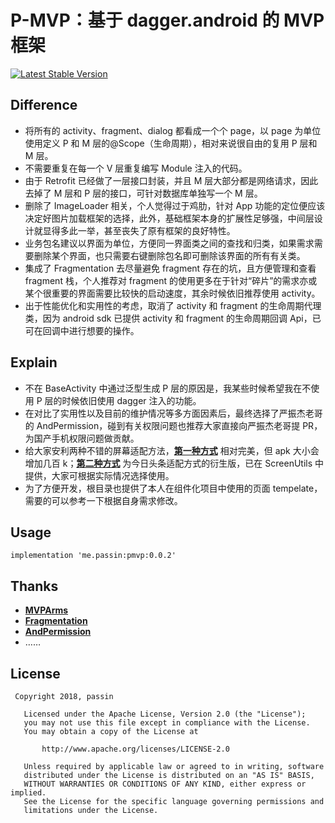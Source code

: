 <h1 >P-MVP：基于 dagger.android 的 MVP 框架 </h1>

<p>
   <a href="https://bintray.com/passin95/maven/P-MVP/0.0.2">
    <img src="https://img.shields.io/badge/Jcenter-v0.0.2-brightgreen.svg?style=flat-square" alt="Latest Stable Version" />
  </a>
</p>


## Difference

- 将所有的 activity、fragment、dialog 都看成一个个 page，以 page 为单位使用定义 P 和 M 层的@Scope（生命周期），相对来说很自由的复用 P 层和 M 层。
- 不需要重复在每一个 V 层重复编写 Module 注入的代码。
- 由于 Retrofit 已经做了一层接口封装，并且 M 层大部分都是网络请求，因此去掉了 M 层和 P 层的接口，可针对数据库单独写一个 M 层。
- 删除了 ImageLoader 相关，个人觉得过于鸡肋，针对 App 功能的定位便应该决定好图片加载框架的选择，此外，基础框架本身的扩展性足够强，中间层设计就显得多此一举，甚至丧失了原有框架的良好特性。
- 业务包名建议以界面为单位，方便同一界面类之间的查找和归类，如果需求需要删除某个界面，也只需要右键删除包名即可删除该界面的所有有关类。
- 集成了 Fragmentation 去尽量避免 fragment 存在的坑，且方便管理和查看 fragment 栈，个人推荐对 fragment 的使用更多在于针对“碎片”的需求亦或某个很重要的界面需要比较快的启动速度，其余时候依旧推荐使用 activity。
- 出于性能优化和实用性的考虑，取消了 activity 和 fragment 的生命周期代理类，因为 android sdk 已提供 activity 和 fragment 的生命周期回调 Api，已可在回调中进行想要的操作。

## Explain
- 不在 BaseActivity 中通过泛型生成 P 层的原因是，我某些时候希望我在不使用 P 层的时候依旧使用 dagger 注入的功能。
- 在对比了实用性以及目前的维护情况等多方面因素后，最终选择了严振杰老哥的 AndPermission，碰到有关权限问题也推荐大家直接向严振杰老哥提 PR，为国产手机权限问题做贡献。
- 给大家安利两种不错的屏幕适配方法，[**第一种方式**](https://blog.csdn.net/fesdgasdgasdg/article/details/78108169) 相对完美，但 apk 大小会增加几百 k；[**第二种方式**](https://www.jianshu.com/p/d09a8961d6ec) 为今日头条适配方式的衍生版，已在 ScreenUtils 中提供，大家可根据实际情况选择使用。
- 为了方便开发，根目录也提供了本人在组件化项目中使用的页面 tempelate，需要的可以参考一下根据自身需求修改。

## Usage

```
implementation 'me.passin:pmvp:0.0.2'
```

## Thanks

* [**MVPArms**](https://github.com/JessYanCoding/MVPArms)
* [**Fragmentation**](https://github.com/YoKeyword/Fragmentation)
* [**AndPermission**](https://github.com/yanzhenjie/AndPermission)
* ……


## License
``` 
 Copyright 2018, passin
  
   Licensed under the Apache License, Version 2.0 (the "License");
   you may not use this file except in compliance with the License.
   You may obtain a copy of the License at 
 
       http://www.apache.org/licenses/LICENSE-2.0 

   Unless required by applicable law or agreed to in writing, software
   distributed under the License is distributed on an "AS IS" BASIS,
   WITHOUT WARRANTIES OR CONDITIONS OF ANY KIND, either express or implied.
   See the License for the specific language governing permissions and
   limitations under the License.
```
